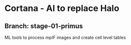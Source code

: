 # Cortana - AI to replace Halo

## Branch: stage-01-primus

ML tools to process mpIF images and create cell level tables

